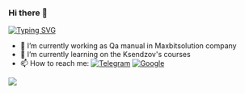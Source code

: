 ### Hi there 👋
<a href="https://git.io/typing-svg"><img src="https://readme-typing-svg.herokuapp.com?font=&pause=1000&color=C5131B&width=435&lines=I'm+Kristina+and+welcome+to+my+Github" alt="Typing SVG" /></a>

- 🔭 I’m currently working as Qa manual in Maxbitsolution company
- 🌱 I’m currently learning on the Ksendzov's courses
- 📫 How to reach me: <a href="https://t.me/kristina_1292" rel="nofollow"><img src="https://camo.githubusercontent.com/f33fc1072c02b69dc328e768706c3221f9f4405c45eb12817b3df5524564d858/68747470733a2f2f696d672e736869656c64732e696f2f62616467652f54656c656772616d2d626c75653f7374796c653d666c61742d737175617265266c6f676f3d54656c656772616d" alt="Telegram" data-canonical-src="https://img.shields.io/badge/Telegram-blue?style=flat-square&amp;logo=Telegram" style="max-width: 100%;"></a>  <a href="mailto:krystinatur@gmail.com"><img src="https://img.shields.io/badge/Gmail-D14836?style=for-the-badge&logo=gmail&logoColor=white" alt="Google" data-canonical-src="https://img.shields.io/badge/Gmail-D14836?style=for-the-badge&logo=gmail&logoColor=white" style="max-width: 100%;"></a>

![](https://github-profile-summary-cards.vercel.app/api/cards/stats?username=Kristinatur09&theme=apprentice)
